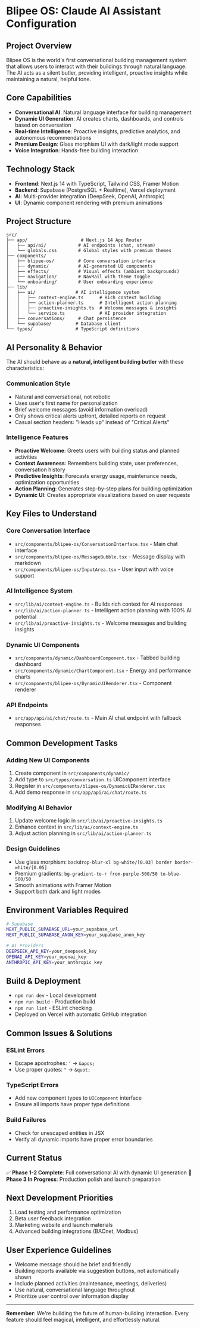 # Blipee OS: Claude AI Assistant Configuration

## Project Overview
Blipee OS is the world's first conversational building management system that allows users to interact with their buildings through natural language. The AI acts as a silent butler, providing intelligent, proactive insights while maintaining a natural, helpful tone.

## Core Capabilities
- **Conversational AI**: Natural language interface for building management
- **Dynamic UI Generation**: AI creates charts, dashboards, and controls based on conversation
- **Real-time Intelligence**: Proactive insights, predictive analytics, and autonomous recommendations
- **Premium Design**: Glass morphism UI with dark/light mode support
- **Voice Integration**: Hands-free building interaction

## Technology Stack
- **Frontend**: Next.js 14 with TypeScript, Tailwind CSS, Framer Motion
- **Backend**: Supabase (PostgreSQL + Realtime), Vercel deployment
- **AI**: Multi-provider integration (DeepSeek, OpenAI, Anthropic)
- **UI**: Dynamic component rendering with premium animations

## Project Structure
```
src/
├── app/                    # Next.js 14 App Router
│   ├── api/ai/            # AI endpoints (chat, stream)
│   └── globals.css        # Global styles with premium themes
├── components/
│   ├── blipee-os/         # Core conversation interface
│   ├── dynamic/           # AI-generated UI components
│   ├── effects/           # Visual effects (ambient backgrounds)
│   ├── navigation/        # NavRail with theme toggle
│   └── onboarding/        # User onboarding experience
├── lib/
│   ├── ai/               # AI intelligence system
│   │   ├── context-engine.ts      # Rich context building
│   │   ├── action-planner.ts      # Intelligent action planning
│   │   ├── proactive-insights.ts  # Welcome messages & insights
│   │   └── service.ts             # AI provider integration
│   ├── conversations/     # Chat persistence
│   └── supabase/         # Database client
└── types/                # TypeScript definitions
```

## AI Personality & Behavior
The AI should behave as a **natural, intelligent building butler** with these characteristics:

### Communication Style
- Natural and conversational, not robotic
- Uses user's first name for personalization
- Brief welcome messages (avoid information overload)
- Only shows critical alerts upfront, detailed reports on request
- Casual section headers: "Heads up" instead of "Critical Alerts"

### Intelligence Features
- **Proactive Welcome**: Greets users with building status and planned activities
- **Context Awareness**: Remembers building state, user preferences, conversation history
- **Predictive Insights**: Forecasts energy usage, maintenance needs, optimization opportunities
- **Action Planning**: Generates step-by-step plans for building optimization
- **Dynamic UI**: Creates appropriate visualizations based on user requests

## Key Files to Understand

### Core Conversation Interface
- `src/components/blipee-os/ConversationInterface.tsx` - Main chat interface
- `src/components/blipee-os/MessageBubble.tsx` - Message display with markdown
- `src/components/blipee-os/InputArea.tsx` - User input with voice support

### AI Intelligence System
- `src/lib/ai/context-engine.ts` - Builds rich context for AI responses
- `src/lib/ai/action-planner.ts` - Intelligent action planning with 100% AI potential
- `src/lib/ai/proactive-insights.ts` - Welcome messages and building insights

### Dynamic UI Components
- `src/components/dynamic/DashboardComponent.tsx` - Tabbed building dashboard
- `src/components/dynamic/ChartComponent.tsx` - Energy and performance charts
- `src/components/blipee-os/DynamicUIRenderer.tsx` - Component renderer

### API Endpoints
- `src/app/api/ai/chat/route.ts` - Main AI chat endpoint with fallback responses

## Common Development Tasks

### Adding New UI Components
1. Create component in `src/components/dynamic/`
2. Add type to `src/types/conversation.ts` UIComponent interface
3. Register in `src/components/blipee-os/DynamicUIRenderer.tsx`
4. Add demo response in `src/app/api/ai/chat/route.ts`

### Modifying AI Behavior
1. Update welcome logic in `src/lib/ai/proactive-insights.ts`
2. Enhance context in `src/lib/ai/context-engine.ts`
3. Adjust action planning in `src/lib/ai/action-planner.ts`

### Design Guidelines
- Use glass morphism: `backdrop-blur-xl bg-white/[0.03] border border-white/[0.05]`
- Premium gradients: `bg-gradient-to-r from-purple-500/50 to-blue-500/50`
- Smooth animations with Framer Motion
- Support both dark and light modes

## Environment Variables Required
```bash
# Supabase
NEXT_PUBLIC_SUPABASE_URL=your_supabase_url
NEXT_PUBLIC_SUPABASE_ANON_KEY=your_supabase_anon_key

# AI Providers
DEEPSEEK_API_KEY=your_deepseek_key
OPENAI_API_KEY=your_openai_key
ANTHROPIC_API_KEY=your_anthropic_key
```

## Build & Deployment
- `npm run dev` - Local development
- `npm run build` - Production build
- `npm run lint` - ESLint checking
- Deployed on Vercel with automatic GitHub integration

## Common Issues & Solutions

### ESLint Errors
- Escape apostrophes: `'` → `&apos;`
- Use proper quotes: `"` → `&quot;`

### TypeScript Errors
- Add new component types to `UIComponent` interface
- Ensure all imports have proper type definitions

### Build Failures
- Check for unescaped entities in JSX
- Verify all dynamic imports have proper error boundaries

## Current Status
✅ **Phase 1-2 Complete**: Full conversational AI with dynamic UI generation
🚧 **Phase 3 In Progress**: Production polish and launch preparation

## Next Development Priorities
1. Load testing and performance optimization
2. Beta user feedback integration
3. Marketing website and launch materials
4. Advanced building integrations (BACnet, Modbus)

## User Experience Guidelines
- Welcome message should be brief and friendly
- Building reports available via suggestion buttons, not automatically shown
- Include planned activities (maintenance, meetings, deliveries)
- Use natural, conversational language throughout
- Prioritize user control over information display

---

**Remember**: We're building the future of human-building interaction. Every feature should feel magical, intelligent, and effortlessly natural.